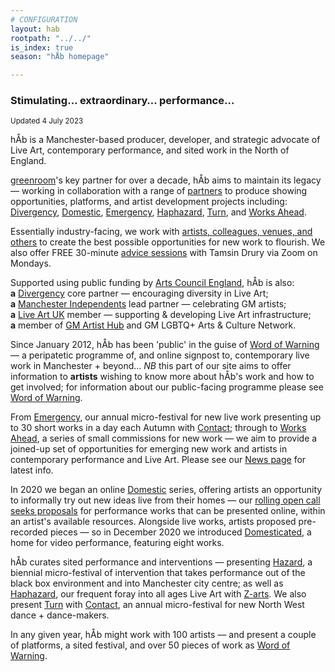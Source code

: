 ```yaml
---
# CONFIGURATION
layout: hab
rootpath: "../../"
is_index: true
season: "hÅb homepage"

---
```

### Stimulating… extraordinary… performance…   
        
<small>Updated 4 July 2023</small>        
        
hÅb is a Manchester-based producer, developer, and strategic advocate of Live Art, contemporary performance, and sited work in the North of England.        
        
<a href="http://greenroomarts.org" target="_blank">greenroom</a>'s key partner for over a decade, hÅb aims to maintain its legacy — working in collaboration with a range of [partners](/hab/partners) to produce showing opportunities, platforms, and artist development projects including: [Divergency](/hab/divergencymcr), [Domestic](/hab/domestic), [Emergency](/hab/emergency), [Haphazard](/hab/haphazard), [Turn](/hab/turn), and [Works Ahead](/hab/worksahead).         
          
Essentially industry-facing, we work with [artists, colleagues, venues, and others](/hab/partners) to create the best possible opportunities for new work to flourish. We also offer FREE 30-minute [advice sessions](/hab/advice) with Tamsin Drury via Zoom on Mondays.          
        
Supported using public funding by <a href="https://www.artscouncil.org.uk/how-we-invest-public-money/2023-26-Investment-Programme" target="_blank">Arts Council England</a>, hÅb is also:<br>**a** <a href="http://divergencymcr.org" target="_blank">Divergency</a> core partner — encouraging diversity in Live Art;<br>**a** <a href="http://manchesterindependents.org" target="_blank">Manchester Independents</a> lead partner — celebrating GM artists;<br>**a** <a href="http://liveartuk.org" target="_blank">Live Art UK</a> member — supporting & developing Live Art infrastructure;<br>**a** member of <a href="http://gm-artisthub.co.uk" target="_blank">GM Artist Hub</a> and GM LGBTQ+ Arts & Culture Network.        
       
Since January 2012, hÅb has been 'public' in the guise of [Word of Warning](/) — a peripatetic programme of, and online signpost to, contemporary live work in Manchester + beyond… *NB* this part of our site aims to offer information to **artists** wishing to know more about hÅb's work and how to get involved; for information about our public-facing programme please see [Word of Warning](/).       
        
From [Emergency](/hab/emergency), our annual micro-festival for new live work presenting up to 30 short works in a day each Autumn with <a href="https://contactmcr.com" target="_blank">Contact</a>; through to [Works Ahead](/hab/worksahead), a series of small commissions for new work — we aim to provide a joined-up set of opportunities for emerging new work and artists in contemporary performance and Live Art. Please see our [News page](/news/#artists) for latest info.             
         
In 2020 we began an online [Domestic](/hab/domestic) series, offering artists an opportunity to informally try out new ideas live from their homes — our <a href="http://domesticmcr.posthaven.com" target="_blank">rolling open call seeks proposals</a> for performance works that can be presented online, within an artist's available resources. Alongside live works, artists proposed pre-recorded pieces — so in December 2020 we introduced <a href="http://domesticatedonline.org" target="_blank">Domesticated</a>, a home for video performance, featuring eight works.          
          
hÅb curates sited performance and interventions — presenting [Hazard](/hab/hazard), a biennial micro-festival of intervention that takes performance out of the black box environment and into Manchester city centre; as well as [Haphazard](/hab/haphazard), our frequent foray into all ages Live Art with <a href="https://z-arts.org" target="_blank">Z-arts</a>. We also present [Turn](/hab/turn) with <a href="https://contactmcr.com" target="_blank">Contact</a>, an annual micro-festival for new North West dance + dance-makers.           
         
In any given year, hÅb might work with 100 artists — and present a couple of platforms, a sited festival, and over 50 pieces of work as [Word of Warning](/).
